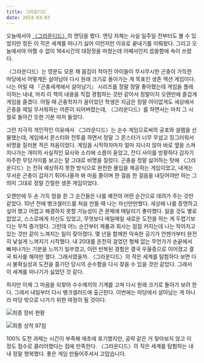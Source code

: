 ```yaml
---
title: 그라운디드
date: 2024-03-03
---
```


오늘에서야 [〈그라운디드〉](https://grounded.obsidian.net/)의 엔딩을 봤다. 엔딩 자체는 사실 일주일 전부터도 볼 수 있었지만 정든 이 작은 세계를 떠나기 싫어 이런저런 이유로 끝내기를 미뤄왔다. 그리고 오늘에서야 어쩔 수 없이 164시간의 대장정을 마쳤는데 어째서인지 씁쓸함에 속이 쓰렸다.

〈그라운디드〉는 영문도 모른 채 몸집이 작아진 아이들이 무시무시한 곤충이 가득한 마당에서 어떻게든 살아남아 다시 원래 크기로 돌아가는 게 목표인 생존 액션 게임이다. 나는 어릴 때 『곤충세계에서 살아남기』 시리즈를 정말 정말 좋아했는데 게임을 플레이하는 내내, 마치 이 책의 내용을 직접 경험하는 것만 같아서 정말이지 오랜만에 즐겁게 게임을 즐겼다. 어릴 때 곤충학자가 꿈이었던 학생은 지금은 정말 어이없게도 세상에서 곤충을 제일 무서워하는 어른이 되어버렸는데, 〈그라운디드〉를 하면서는 마치 그 시절로 돌아간 듯한 기분 마저 들었다.

그런 지극히 개인적인 이유에서 〈그라운디드〉는 순수 게임으로써의 공포와 설렘을 선물했는데, 게임에서 몬스터와 전투를 하면서 정말 그 몬스터가 너무 무섭고 징그러워서 비명을 질러본 적은 처음이었다.
게임을 시작하자마자 얼마 지나지 않아 바로 옆을 스쳐 지나가는 개미의 사실적인 묘사와 소리에 소름이 돋았고, 잔디 사이를 방황하다 갑자기 마주한 무당거미를 보고는 말 그대로 비명을 질렀다. 
곤충을 정말 싫어하는 탓에 〈그라운디드〉는 전혀 예상하지 못한 방식으로 완전한 몰입을 제공하는 게임이었고, 내게는 무서운 곤충이 갑자기 튀어나올까 봐 마음 졸이며 한 걸음 한 걸음을 내딛어야만 하는 그 의미 그대로 정말 간절한 생존 게임이었다. 

오랜만에 두 손 가득 땀을 쥔 그 순간들은 나를 예전의 어떤 순간으로 데려가 주는 것만 같았다. 10년 전에 뱅크샐러드를 처음 만들 때 나는 자신만만했다. 
세상에 나를 증명하고 싶어 했고 어렵고 해결하지 못할 가능성이 큰 문제에 매달리기 좋아했다. 
잃을 것도 별로 없었고, 스스로에게 자신도 있었고, 무엇보다 매일매일 새로운 도전을 하는 게 두렵기보다는 무척 즐거웠다. 
그런데 어느 순간부터 제품과 회사는 점점 커지는데 나는 작아지고 있는 것만 같이 느껴지는 일이 잦아졌다. 
몇 년을 함께한 익숙한 공기가 언젠가부터 완전히 낯설게 느껴지기 시작했다. 
내 20대를 온전히 걸었던 형체 없는 무언가가 손끝에서 빠져나가는 기분을 느끼기 일쑤였고, 이런 반복된 경험은 결국 우울증으로 이어졌고 결국 퇴사를 해야만 했다.
그래서였을까. 〈그라운디드〉의 작은 세계를 탐험하다 보면 다시 불확실성과 도전을 즐기던 당시의 순수함을 다시 찾을 수 있을 것만 같았다.
그래서 이 세계를 떠나기가 싫었던 것 같다.

하지만 이제 그 마음을 되찾아 수수께끼의 기계를 고쳐 다시 원래 크기로 돌아가 보려 한다. 그래서 내일부터 다시 뱅크샐러드에 출근한다. 
이번에는 마당에서 살아남는 게 아니라 마당 밖으로 나가기 위한 여정이 될 것이다.

![최종 장비 현황](/attachments/grounded/equipment.webp)

![최종 성적 97점](/attachments/grounded/final-score.webp)

100% 도전 과제는 시간이 부족해 애초에 포기했지만, 공략 같은 거 찾아보지 않고 이 정도 점수로 클리어했다는 점에 만족한다.
〈그라운디드〉의 작은 세계를 탐험하는 내내 정말 행복했다. 좋은 게임 만들어주셔서 고맙습니다.
